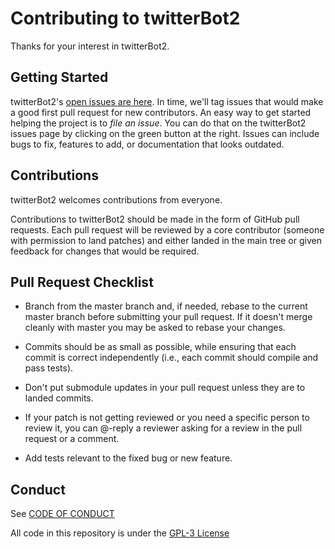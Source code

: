 # Contributing to twitterBot2

Thanks for your interest in twitterBot2.

## Getting Started

twitterBot2's [open issues are here](https://github.com/edoardottt/twitterBot2/issues). 
In time, we'll tag issues that would make a good first pull request for new contributors. 
An easy way to get started helping the project is to *file an issue*. 
You can do that on the twitterBot2 issues page by clicking on the green button at the right. 
Issues can include bugs to fix, features to add, or documentation that looks outdated. 

## Contributions

twitterBot2 welcomes contributions from everyone.

Contributions to twitterBot2 should be made in the form of GitHub pull requests. Each pull request will
be reviewed by a core contributor (someone with permission to land patches) and either landed in the
main tree or given feedback for changes that would be required.

## Pull Request Checklist

- Branch from the master branch and, if needed, rebase to the current master
  branch before submitting your pull request. If it doesn't merge cleanly with
  master you may be asked to rebase your changes.

- Commits should be as small as possible, while ensuring that each commit is
  correct independently (i.e., each commit should compile and pass tests). 

- Don't put submodule updates in your pull request unless they are to landed
  commits.

- If your patch is not getting reviewed or you need a specific person to review
  it, you can @-reply a reviewer asking for a review in the pull request or a
  comment.

- Add tests relevant to the fixed bug or new feature.  


## Conduct

See [CODE OF CONDUCT](https://github.com/edoardottt/twitterBot2/blob/master/CODE_OF_CONDUCT.md)

All code in this repository is under the [GPL-3 License](https://github.com/edoardottt/twitterBot2/blob/master/LICENSE)
